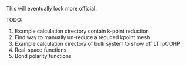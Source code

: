 This will eventually look more official.

TODO:
  1. Example calculation directory contain k-point reduction
  2. Find way to manually un-reduce a reduced kpoint mesh
  3. Example calculation directory of bulk system to show off LTI pCOHP
  4. Real-space functions
  5. Bond polarity functions
